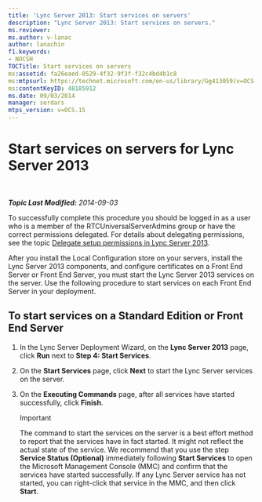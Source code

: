 ```yaml
---
title: 'Lync Server 2013: Start services on servers'
description: "Lync Server 2013: Start services on servers."
ms.reviewer: 
ms.author: v-lanac
author: lanachin
f1.keywords:
- NOCSH
TOCTitle: Start services on servers
ms:assetid: fa26eaed-0529-4f32-9f3f-f32c4bd4b1c8
ms:mtpsurl: https://technet.microsoft.com/en-us/library/Gg413059(v=OCS.15)
ms:contentKeyID: 48185912
ms.date: 09/03/2014
manager: serdars
mtps_version: v=OCS.15
---
```


# Start services on servers for Lync Server 2013

<div data-xmlns="http://www.w3.org/1999/xhtml">

<div class="topic" data-xmlns="http://www.w3.org/1999/xhtml" data-msxsl="urn:schemas-microsoft-com:xslt" data-cs="https://msdn.microsoft.com/">

<div data-asp="https://msdn2.microsoft.com/asp">



</div>

<div id="mainSection">

<div id="mainBody">

<span> </span>

_**Topic Last Modified:** 2014-09-03_

To successfully complete this procedure you should be logged in as a user who is a member of the RTCUniversalServerAdmins group or have the correct permissions delegated. For details about delegating permissions, see the topic [Delegate setup permissions in Lync Server 2013](lync-server-2013-delegate-setup-permissions.md).

After you install the Local Configuration store on your servers, install the Lync Server 2013 components, and configure certificates on a Front End Server or Front End Server, you must start the Lync Server 2013 services on the server. Use the following procedure to start services on each Front End Server in your deployment.

<div>

## To start services on a Standard Edition or Front End Server

1.  In the Lync Server Deployment Wizard, on the **Lync Server 2013** page, click **Run** next to **Step 4: Start Services**.

2.  On the **Start Services** page, click **Next** to start the Lync Server services on the server.

3.  On the **Executing Commands** page, after all services have started successfully, click **Finish**.
    
    <div>
    

    > [!IMPORTANT]  
    > The command to start the services on the server is a best effort method to report that the services have in fact started. It might not reflect the actual state of the service. We recommend that you use the step <STRONG>Service Status (Optional)</STRONG> immediately following <STRONG>Start Services</STRONG> to open the Microsoft Management Console (MMC) and confirm that the services have started successfully. If any Lync Server service has not started, you can right-click that service in the MMC, and then click <STRONG>Start</STRONG>.

    
    </div>

</div>

</div>

<span> </span>

</div>

</div>

</div>


